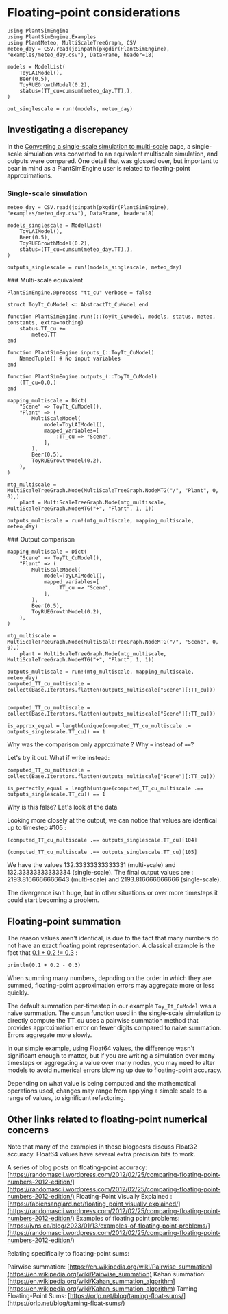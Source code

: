 # Floating-point considerations

```@setup usepkg
using PlantSimEngine
using PlantSimEngine.Examples
using PlantMeteo, MultiScaleTreeGraph, CSV
meteo_day = CSV.read(joinpath(pkgdir(PlantSimEngine), "examples/meteo_day.csv"), DataFrame, header=18)

models = ModelList(
    ToyLAIModel(),
    Beer(0.5),
    ToyRUEGrowthModel(0.2),
    status=(TT_cu=cumsum(meteo_day.TT),),
)

out_singlescale = run!(models, meteo_day)
```
## Investigating a discrepancy

In the [Converting a single-scale simulation to multi-scale](@ref) page, a single-scale simulation was converted to an equivalent multiscale simulation, and outputs were compared. One detail that was glossed over, but important to bear in mind as a PlantSimEngine user is related to floating-point approximations.

### Single-scale simulation

```@example usepkg
meteo_day = CSV.read(joinpath(pkgdir(PlantSimEngine), "examples/meteo_day.csv"), DataFrame, header=18)

models_singlescale = ModelList(
    ToyLAIModel(),
    Beer(0.5),
    ToyRUEGrowthModel(0.2),
    status=(TT_cu=cumsum(meteo_day.TT),),
)

outputs_singlescale = run!(models_singlescale, meteo_day)
```

### Multi-scale equivalent 

```@example usepkg
PlantSimEngine.@process "tt_cu" verbose = false

struct ToyTt_CuModel <: AbstractTt_CuModel end

function PlantSimEngine.run!(::ToyTt_CuModel, models, status, meteo, constants, extra=nothing)
    status.TT_cu +=
        meteo.TT
end

function PlantSimEngine.inputs_(::ToyTt_CuModel)
    NamedTuple() # No input variables
end

function PlantSimEngine.outputs_(::ToyTt_CuModel)
    (TT_cu=0.0,)
end

mapping_multiscale = Dict(
    "Scene" => ToyTt_CuModel(),
    "Plant" => (
        MultiScaleModel(
            model=ToyLAIModel(),
            mapped_variables=[
                :TT_cu => "Scene",
            ],
        ),
        Beer(0.5),
        ToyRUEGrowthModel(0.2),
    ),
)

mtg_multiscale = MultiScaleTreeGraph.Node(MultiScaleTreeGraph.NodeMTG("/", "Plant", 0, 0),)
    plant = MultiScaleTreeGraph.Node(mtg_multiscale, MultiScaleTreeGraph.NodeMTG("+", "Plant", 1, 1))

outputs_multiscale = run!(mtg_multiscale, mapping_multiscale, meteo_day)
```

### Output comparison

```@setup usepkg
mapping_multiscale = Dict(
    "Scene" => ToyTt_CuModel(),
    "Plant" => (
        MultiScaleModel(
            model=ToyLAIModel(),
            mapped_variables=[
                :TT_cu => "Scene",
            ],
        ),
        Beer(0.5),
        ToyRUEGrowthModel(0.2),
    ),
)

mtg_multiscale = MultiScaleTreeGraph.Node(MultiScaleTreeGraph.NodeMTG("/", "Scene", 0, 0),)
    plant = MultiScaleTreeGraph.Node(mtg_multiscale, MultiScaleTreeGraph.NodeMTG("+", "Plant", 1, 1))

outputs_multiscale = run!(mtg_multiscale, mapping_multiscale, meteo_day)
computed_TT_cu_multiscale = collect(Base.Iterators.flatten(outputs_multiscale["Scene"][:TT_cu]))
```

```@example usepkg

computed_TT_cu_multiscale = collect(Base.Iterators.flatten(outputs_multiscale["Scene"][:TT_cu]))

is_approx_equal = length(unique(computed_TT_cu_multiscale .≈ outputs_singlescale.TT_cu)) == 1
```

Why was the comparison only approximate ? Why `≈` instead of `==`?

Let's try it out. What if write instead:

```@example usepkg
computed_TT_cu_multiscale = collect(Base.Iterators.flatten(outputs_multiscale["Scene"][:TT_cu]))

is_perfectly_equal = length(unique(computed_TT_cu_multiscale .== outputs_singlescale.TT_cu)) == 1
```

Why is this false? Let's look at the data.

Looking more closely at the output, we can notice that values are identical up to timestep #105 : 

```@example usepkg
(computed_TT_cu_multiscale .== outputs_singlescale.TT_cu)[104]
```

```@example usepkg
(computed_TT_cu_multiscale .== outputs_singlescale.TT_cu)[105]
```

We have the values 132.33333333333331 (multi-scale) and 132.33333333333334 (single-scale). The final output values are : 2193.8166666666643 (multi-scale) and 2193.816666666666 (single-scale).

The divergence isn't huge, but in other situations or over more timesteps it could start becoming a problem.

## Floating-point summation

The reason values aren't identical, is due to the fact that many numbers do not have an exact floating point representation. A classical example is the fact that [0.1 + 0.2 != 0.3](https://blog.reverberate.org/2016/02/06/floating-point-demystified-part2.html) : 

```@example usepkg
println(0.1 + 0.2 - 0.3)
```

When summing many numbers, depnding on the order in which they are summed, floating-point approximation errors may aggregate more or less quickly. 

The default summation per-timestep in our example `Toy_Tt_CuModel` was a naive summation. The `cumsum` function used in the single-scale simulation to directly compute the TT_cu uses a pairwise summation method that provides approximation error on fewer digits compared to naive summation. Errors aggregate more slowly.

In our simple example, using Float64 values, the difference wasn't significant enough to matter, but if you are writing a simulation over many timesteps or aggregating a value over many nodes, you may need to alter models to avoid numerical errors blowing up due to floating-point accuracy.

Depending on what value is being computed and the mathematical operations used, changes may range from applying a simple scale to a range of values, to significant refactoring.


## Other links related to floating-point numerical concerns

Note that many of the examples in these blogposts discuss Float32 accuracy. Float64 values have several extra precision bits to work.

A series of blog posts on floating-point accuracy: [https://randomascii.wordpress.com/2012/02/25/comparing-floating-point-numbers-2012-edition/](https://randomascii.wordpress.com/2012/02/25/comparing-floating-point-numbers-2012-edition/)
Floating-Point Visually Explained : [https://fabiensanglard.net/floating_point_visually_explained/](https://randomascii.wordpress.com/2012/02/25/comparing-floating-point-numbers-2012-edition/)
Examples of floating point problems: [https://jvns.ca/blog/2023/01/13/examples-of-floating-point-problems/](https://randomascii.wordpress.com/2012/02/25/comparing-floating-point-numbers-2012-edition/)

Relating specifically to floating-point sums:

Pairwise summation: [https://en.wikipedia.org/wiki/Pairwise_summation](https://en.wikipedia.org/wiki/Pairwise_summation)
Kahan summation: [https://en.wikipedia.org/wiki/Kahan_summation_algorithm](https://en.wikipedia.org/wiki/Kahan_summation_algorithm)
Taming Floating-Point Sums: [https://orlp.net/blog/taming-float-sums/](https://orlp.net/blog/taming-float-sums/)